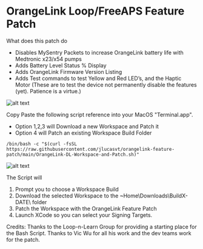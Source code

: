 # OrangeLink Loop/FreeAPS Feature Patch
What does this patch do
* Disables MySentry Packets to increase OrangeLink battery life with Medtronic x23/x54 pumps
* Adds Battery Level Status % Display
* Adds OrangeLink Firmware Version Listing
* Adds Test commands to test Yellow and Red LED’s, and the Haptic Motor (These are to test the device not permanently disable the features (yet). Patience is a virtue.)

![alt text](https://github.com/jlucasvt/orangelink-feature-patch/raw/main/Features.jpeg?raw=true)

Copy Paste the following script reference into your MacOS "Terminal.app".
* Option 1,2,3 will Download a new Workspace and Patch it
* Option 4 will Patch an existing Workspace Build Folder

```
/bin/bash -c "$(curl -fsSL https://raw.githubusercontent.com/jlucasvt/orangelink-feature-patch/main/OrangeLink-DL-Workspace-and-Patch.sh)"
```
![alt text](https://github.com/jlucasvt/orangelink-feature-patch/raw/main/termpic.png?raw=true)

The Script will 
1. Prompt you to choose a Workspace Build
2. Download the selected Workspace to the ~Home\Downloads\BuildX-DATE\ folder
3. Patch the Workspace with the OrangeLink Feature Patch
4. Launch XCode so you can select your Signing Targets.

Credits:
Thanks to the Loop-n-Learn Group for providing a starting place for the Bash Script.
Thanks to Vic Wu for all his work and the dev teams work for the patch.
